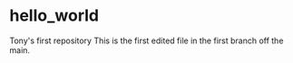 # hello_world
Tony's first repository
This is the first edited file in the first branch off the main.
